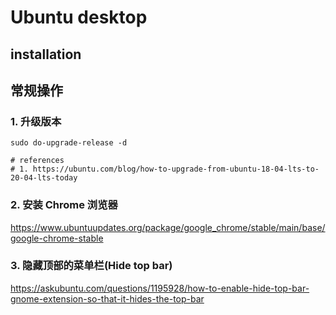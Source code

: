 # Ubuntu desktop

## installation

## 常规操作

### 1. 升级版本

``` shell
sudo do-upgrade-release -d

# references
# 1. https://ubuntu.com/blog/how-to-upgrade-from-ubuntu-18-04-lts-to-20-04-lts-today
```

### 2. 安装 Chrome 浏览器

https://www.ubuntuupdates.org/package/google_chrome/stable/main/base/google-chrome-stable

### 3. 隐藏顶部的菜单栏(Hide top bar)

https://askubuntu.com/questions/1195928/how-to-enable-hide-top-bar-gnome-extension-so-that-it-hides-the-top-bar
